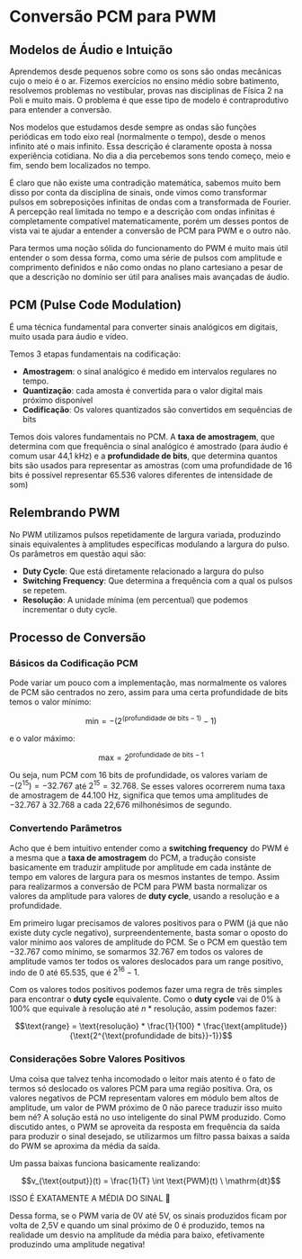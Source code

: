 # Conversão PCM para PWM

## Modelos de Áudio e Intuição
Aprendemos desde pequenos sobre como os sons são ondas mecânicas cujo o meio é o ar. Fizemos exercícios no ensino médio sobre batimento, resolvemos problemas no vestibular, provas nas disciplinas de Física 2 na Poli e muito mais. O problema é que esse tipo de modelo é contraprodutivo para entender a conversão.

Nos modelos que estudamos desde sempre as ondas são funções periódicas em todo eixo real (normalmente o tempo), desde o menos infinito até o mais infinito. Essa descrição é claramente oposta à nossa experiência cotidiana. No dia a dia percebemos sons tendo começo, meio e fim, sendo bem localizados no tempo. 

É claro que não existe uma contradição matemática, sabemos muito bem disso por conta da disciplina de sinais, onde vimos como transformar pulsos em sobreposições infinitas de ondas com a transformada de Fourier. A percepção real limitada no tempo e a descrição com ondas infinitas é completamente compatível matematicamente, porém um desses pontos de vista vai te ajudar a entender a conversão de PCM para PWM e o outro não.

Para termos uma noção sólida do funcionamento do PWM é muito mais útil entender o som dessa forma, como uma série de pulsos com amplitude e comprimento definidos e não como ondas no plano cartesiano a pesar de que a descrição no domínio ser útil para analises mais avançadas de áudio.

## PCM (Pulse Code Modulation)
É uma técnica fundamental para converter sinais analógicos em digitais, muito usada para áudio e vídeo.

Temos 3 etapas fundamentais na codificação:
- **Amostragem**: o sinal analógico é medido em intervalos regulares no tempo.
- **Quantização**: cada amosta é convertida para o valor digital mais próximo disponível
- **Codificação**: Os valores quantizados são convertidos em sequências de bits 

Temos dois valores fundamentais no PCM. A **taxa de amostragem**, que determina com que frequência o sinal analógico é amostrado (para áudio é comum usar 44,1 kHz) e a **profundidade de bits**, que determina quantos bits são usados para representar as amostras (com uma profundidade de 16 bits é possível representar 65.536 valores diferentes de intensidade de som)

## Relembrando PWM
No PWM utilizamos pulsos repetidamente de largura variada, produzindo sinais equivalentes à amplitudes específicas modulando a largura do pulso. Os parâmetros em questão aqui são:
- **Duty Cycle**: Que está diretamente relacionado a largura do pulso
- **Switching Frequency**: Que determina a frequência com a qual os pulsos se repetem.
- **Resolução**: A unidade mínima (em percentual) que podemos incrementar o duty cycle.

## Processo de Conversão

### Básicos da Codificação PCM
Pode variar um pouco com a implementação, mas normalmente os valores de PCM são centrados no zero, assim para uma certa profundidade de bits temos o valor mínimo:
```math
\text{min} = -(2^{(\text{profundidade de bits} -1)} -1)
```
e o valor máximo:
```math
\text{max} = 2^{\text{profundidade de bits} -1}
```

Ou seja, num PCM com 16 bits de profundidade, os valores variam de $-(2^{15}) = -32.767$ até $2^{15} = 32.768$. Se esses valores ocorrerem numa taxa de amostragem de 44.100 Hz, significa que temos uma amplitudes de $-32.767$ à $32.768$ a cada 22,676 milhonésimos de segundo.

### Convertendo Parâmetros
Acho que é bem intuitivo entender como a **switching frequency** do PWM é a mesma que a **taxa de amostragem** do PCM, a tradução consiste basicamente em traduzir amplitude por amplitude em cada instânte de tempo em valores de largura para os mesmos instantes de tempo. Assim para realizarmos a conversão de PCM para PWM basta normalizar os valores da amplitude para valores de **duty cycle**, usando a resolução e a profundidade.

Em primeiro lugar precisamos de valores positivos para o PWM (já que não existe duty cycle negativo), surpreendentemente, basta somar o oposto do valor mínimo aos valores de amplitude do PCM. Se o PCM em questão tem $-32.767$ como mínimo, se somarmos $32.767$ em todos os valores de amplitude vamos ter todos os valores deslocados para um range positivo, indo de $0$ até $65.535$, que é $2^{16}-1$.

Com os valores todos positivos podemos fazer uma regra de três simples para encontrar o **duty cycle** equivalente. Como o **duty cycle** vai de 0% à 100% que equivale à $\text{resolução}$ até $n*\text{resolução}$, assim podemos fazer:
```math
\text{range} = \text{resolução} * \frac{1}{100} * \frac{\text{amplitude}}{\text{2^{\text{profundidade de bits}}-1}}
```

### Considerações Sobre Valores Positivos
Uma coisa que talvez tenha incomodado o leitor mais atento é o fato de termos só deslocado os valores PCM para uma região positiva. Ora, os valores negativos de PCM representam valores em módulo bem altos de amplitude, um valor de PWM próximo de 0 não parece traduzir isso muito bem né? A solução está no uso inteligente do sinal PWM produzido. Como discutido antes, o PWM se aproveita da resposta em frequência da saída para produzir o sinal desejado, se utilizarmos um filtro passa baixas a saída do PWM se aproxima da média da saída. 

Um passa baixas funciona basicamente realizando:
```math
v_{\text{output}}(t) = \frac{1}{T} \int \text{PWM}(t) \ \mathrm{dt}
```
ISSO É EXATAMENTE A MÉDIA DO SINAL 🤪

Dessa forma, se o PWM varia de 0V até 5V, os sinais produzidos ficam por volta de 2,5V e quando um sinal próximo de 0 é produzido, temos na realidade um desvio na amplitude da média para baixo, efetivamente produzindo uma amplitude negativa!

